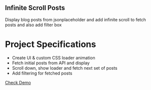 ## Infinite Scroll Posts

Display blog posts from jsonplaceholder and add infinite scroll to fetch posts and also add filter box

# Project Specifications

- Create UI & custom CSS loader animation
- Fetch initial posts from API and display
- Scroll down, show loader and fetch next set of posts
- Add filtering for fetched posts

[Check Demo](https://wwdbsh.github.io/vanilla-js-projects/projects/infinite-scroll-posts/)